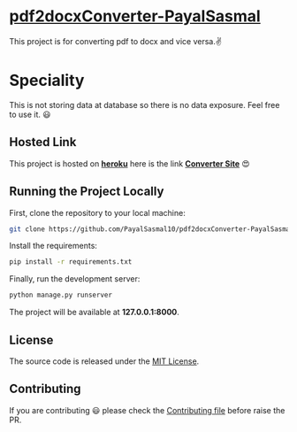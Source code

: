 # [pdf2docxConverter-PayalSasmal](https://pdfconverter-by-payal.herokuapp.com/)
This project is for converting pdf to docx and vice versa.:v:

# Speciality
This is not storing data at database so there is no data exposure. Feel free to use it. :smiley:

## Hosted Link
This project is hosted on [**heroku**](https://www.heroku.com/) here is the link [**Converter Site**](https://pdfconverter-by-payal.herokuapp.com/) :heart_eyes:

## Running the Project Locally

First, clone the repository to your local machine:

```bash
git clone https://github.com/PayalSasmal10/pdf2docxConverter-PayalSasmal.git
```

Install the requirements:

```bash
pip install -r requirements.txt
```

Finally, run the development server:

```bash
python manage.py runserver
```

The project will be available at **127.0.0.1:8000**.


## License

The source code is released under the [MIT License](https://github.com/PayalSasmal10/pdf2docxConverter-PayalSasmal/blob/main/LICENSE).

## Contributing
If you are contributing :smiley: please check the [Contributing file](https://github.com/PayalSasmal10/pdf2docxConverter-PayalSasmal/blob/main/CONTRIBUTING.md) before raise the PR.
